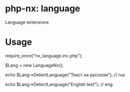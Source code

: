 php-nx: language
================

Language extensions

Usage
================
require_once("nx_language.inc.php");

$Lang = new LanguageNx();

echo $Lang->DetectLanguage("Текст на русском");   // rus

echo $Lang->DetectLanguage("English text");       // eng
